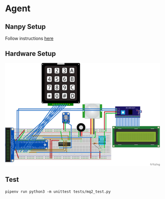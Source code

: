 # Agent

## Nanpy Setup
Follow instructions [here](https://autottblog.wordpress.com/raspberry-pi-arduino/controlling-arduino-from-raspberry-pi-with-nanpy/)

## Hardware Setup

![](diagrams/hardware_setup.png)

## Test
```
pipenv run python3 -m unittest tests/mq2_test.py
```
